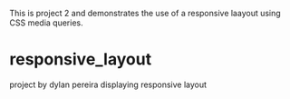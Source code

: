 This is project 2 and demonstrates the use of a responsive laayout using CSS media queries.

# responsive_layout
 project by dylan pereira displaying responsive layout

